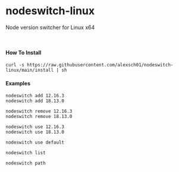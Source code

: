 # nodeswitch-linux

Node version switcher for Linux x64

<br>

#### How To Install

```
curl -s https://raw.githubusercontent.com/alexsch01/nodeswitch-linux/main/install | sh
```

#### Examples

```
nodeswitch add 12.16.3
nodeswitch add 18.13.0

nodeswitch remove 12.16.3
nodeswitch remove 18.13.0

nodeswitch use 12.16.3
nodeswitch use 18.13.0

nodeswitch use default

nodeswitch list

nodeswitch path
```
